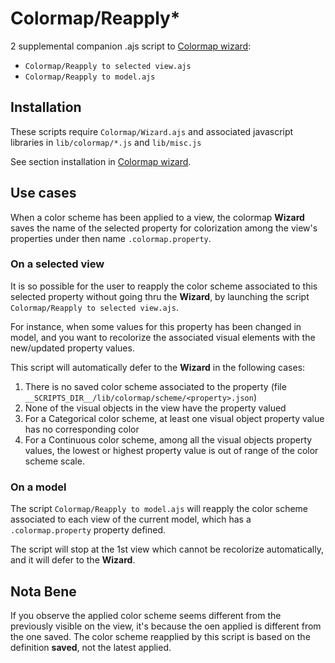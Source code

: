 # Colormap/Reapply*

2 supplemental companion .ajs script to [Colormap wizard](Colormap%20wizard.md):
* `Colormap/Reapply to selected view.ajs`
* `Colormap/Reapply to model.ajs`

## Installation

These scripts require `Colormap/Wizard.ajs` and associated javascript libraries in `lib/colormap/*.js` and `lib/misc.js`

See section installation in [Colormap wizard](Colormap%20wizard.md).

## Use cases

When a color scheme has been applied to a view, the colormap **Wizard** saves the name of the selected property for colorization among the view's properties under then name `.colormap.property`.

### On a selected view 

It is so possible for the user to reapply the color scheme associated to this selected property without going thru the **Wizard**, by launching the script `Colormap/Reapply to selected view.ajs`. 

For instance, when some values for this property has been changed in model, and you want to recolorize the associated visual elements with the new/updated property values.

This script will automatically defer to the **Wizard** in the following cases:

1. There is no saved color scheme associated to the property (file `__SCRIPTS_DIR__/lib/colormap/scheme/<property>.json`)
2. None of the visual objects in the view have the property valued
3. For a Categorical color scheme, at least one visual object property value has no corresponding color
4. For a Continuous color scheme, among all the visual objects property values, the lowest or highest property value is out of range of the color scheme scale.


### On a model

The script `Colormap/Reapply to model.ajs` will reapply the color scheme associated to each view of the current model, which has a `.colormap.property` property defined.

The script will stop at the 1st view which cannot be recolorize automatically, and it will defer to the **Wizard**.

## Nota Bene

If you observe the applied color scheme seems different from the previously visible on the view, it's because the oen applied is different from the one saved. The color scheme reapplied by this script is based on the definition **saved**, not the latest applied.
